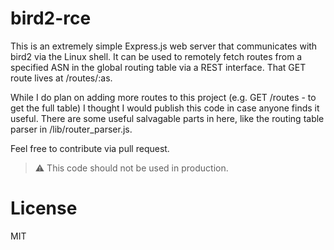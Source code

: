 # bird2-rce

This is an extremely simple Express.js web server that communicates with bird2 via the Linux shell. It can be used to remotely fetch routes from a specified ASN in the global routing table via a REST interface. That GET route lives at /routes/:as.

While I do plan on adding more routes to this project (e.g. GET /routes - to get the full table) I thought I would publish this code in case anyone finds it useful. There are some useful salvagable parts in here, like the routing table parser in /lib/router_parser.js.

Feel free to contribute via pull request.

> ⚠️ This code should not be used in production.

# License

MIT